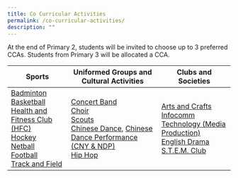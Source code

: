 ```yaml
---
title: Co Curricular Activities
permalink: /co-curricular-activities/
description: ""
---
```

At the end of Primary 2, students will be invited to choose up to 3 preferred CCAs. Students from Primary 3 will be allocated a CCA.

<table>
<thead>
  <tr>
    <th>Sports</th>
    <th>Uniformed Groups and Cultural Activities</th>
    <th>Clubs and Societies</th>
  </tr>
</thead>
<tbody>
  <tr>
    <td><a href="https://youtu.be/V8cMn9Hen9Q" target = "_blank">Badminton</a><br><a href="https://youtu.be/MZsewIvJHyE" target = "_blank">Basketball</a><br><a href="/files/Jwps%20learning%20experience/CCA/HFC_edited.pdf" target = "_blank">Health and Fitness Club (HFC)</a><br><a href="https://youtu.be/I0aGfGUOGQI" target = "_blank">Hockey</a><br><a href="https://youtu.be/36TwXWy2Woc" target = "_blank">Netball</a><br><a href="https://youtu.be/T1kQVaV88aY" target = "_blank">Football</a><br><a href="https://youtu.be/g5lVbbgGpmM" target = "_blank">Track and Field</a></td>
    <td><a href="https://youtu.be/lg5I0s3fpLw" target = "_blank">Concert Band</a><br><a href="https://youtu.be/UB9juRjqa9M" target = "_blank">Choir</a><br><a href="https://youtu.be/DYdv9FU1lSU" target = "_blank">Scouts</a><br><a href="https://youtu.be/IhgeGoeHLqU" target = "_blank">Chinese Dance</a>, <a href="https://youtu.be/bg8mVB1CFF4" target = "_blank">Chinese Dance Performance (CNY &amp; NDP)</a><br><a href="https://youtu.be/sHGrE2yEJpY" target = "_blank">Hip Hop</a></td>
    <td><a href="https://youtu.be/GH6PbtZ5qLI" target = "_blank">Arts and Crafts</a><br><a href="https://youtu.be/v_WAQdey6xw" target = "_blank">Infocomm Technology (Media Production)</a><br><a href="https://youtu.be/4-QLskuDYPM" target = "_blank">English Drama</a><br><a href="https://youtu.be/HWVifWO_dWw" target = "_blank">S.T.E.M. Club</a></td>
  </tr>
</tbody>
</table>